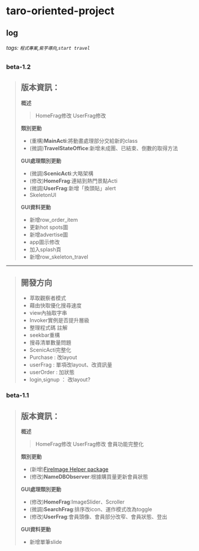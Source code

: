 # taro-oriented-project
## log
###### tags: `程式專案`,`紫芋導向`,`start travel`
### beta-1.2
> 版本資訊：
> -
> 
> **概述**
> > HomeFrag修改
> > UserFrag修改
> 
> **類別更動**
> - (重構)**MainActi**:將動畫處理部分交給新的class
> - (微調)**TravelStateOffice**:新增未成團、已結束、倒數的取得方法
> 
> **GUI處理類別更動**
> - (微調)**ScenicActi**:大略架構
> - (修改)**HomeFrag**:連結到熱門景點Acti
> - (微調)**UserFrag**:新增「換頭貼」alert
> - SkeletonUI
> 
> **GUI資料更動**
> - 新增row_order_item
> - 更新hot spots圖
> - 新增advertise圖
> - app圖示修改
> - 加入splash頁
> - 新增row_skeleton_travel

--- 
> 開發方向
> - 
> - 萃取觀察者模式
> - 藉由快取優化搜尋速度
> - view內抽取字串
> - Invoker實例是否提升層級
> - 整理程式碼 註解
> - seekbar重構
> - 搜尋清單數量問題
> - ScenicActi完整化
> - Purchase : 改layout
> - userFrag : 單項改layout、改資訊量
> - userOrder : 加狀態
> - login,signup ： 改layout?
### beta-1.1
> 版本資訊：
> -
> 
> **概述**
> > HomeFrag修改
> > UserFrag修改
> > 會員功能完整化
> 
> **類別更動**
> - (新增)[FireImage Helper package](https://hackmd.io/@3kyPThCWTuy3rfeeIvxfQQ/HybKMB1qU)
> - (修改)**NameDBObserver**:根據購買量更新會員狀態
> 
> **GUI處理類別更動**
> - (修改)**HomeFrag**:ImageSlider、Scroller
> - (微調)**SearchFrag**:排序改icon、運作模式改為toggle
> - (修改)**UserFrag**:會員頭像、會員部分改窄、會員狀態、登出
> 
> **GUI資料更動**
> - 新增單筆slide

